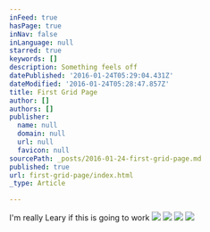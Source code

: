```yaml
---
inFeed: true
hasPage: true
inNav: false
inLanguage: null
starred: true
keywords: []
description: Something feels off
datePublished: '2016-01-24T05:29:04.431Z'
dateModified: '2016-01-24T05:28:47.857Z'
title: First Grid Page
author: []
authors: []
publisher:
  name: null
  domain: null
  url: null
  favicon: null
sourcePath: _posts/2016-01-24-first-grid-page.md
published: true
url: first-grid-page/index.html
_type: Article

---
```

I'm really Leary if this is going to work
![](https://s3-us-west-2.amazonaws.com/the-grid-img/p/c121caaea68876252e42dc3adc0e512421f7bed2.jpg)
![](https://the-grid-user-content.s3-us-west-2.amazonaws.com/bc80008f-86c6-4bad-af04-53c4edb3937f.jpg)
![](https://the-grid-user-content.s3-us-west-2.amazonaws.com/86102156-ff34-4e85-a28d-b090e5c17fed.jpg)
![](https://s3-us-west-2.amazonaws.com/the-grid-img/p/77a90539d7e604ed27f900b8f6b6592e0d335a6b.jpg)